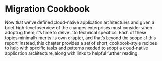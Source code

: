 # Migration Cookbook

Now that we’ve defined cloud-native application architectures and given a brief high-level overview of the changes enterprises must consider when adopting them, it’s time to delve into technical specifics. Each of these topics minimally merits its own chapter, and that’s beyond the scope of this report. Instead, this chapter provides a set of short, cookbook-style recipes to help with specific tasks and patterns needed to adopt a cloud-native application architecture, along with links to helpful further reading.